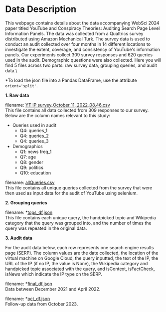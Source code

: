 # Data Description
This webpage contains details about the data accompanying WebSci 2024 paper titled YouTube and Conspiracy Theories: Auditing Search Page Level 
Information Panels. The data was collected from a Qualtrics survey distributed using Amazon Mechanical Turk. The survey data is used to conduct 
an audit collected over four months in 14 different locations to investigate the extent, coverage, and consistency of YouTube's information panels. 
Our experiments collect 309 survey responses and 620 queries used in the audit. Demographic questions were also collected. Here 
you will find 5 files across two parts: raw survey data, grouping queries, and audit data.\

*To load the json file into a Pandas DataFrame, use the attribute `orient='split'`.

**1. Raw data**  

filename: [YT IP survey_October 11, 2022_08.46.csv](YT%20IP%20survey_October%2011%2C%202022_08.46.csv)  
This file contains all data collected from 309 responses to our survey. Below are the column names relevant to this study:

- Queries used in audit
  - Q4: queries_1
  - Q4: queries_2
  - Q4: queries_3
- Demographics
  - Q1: news freq_1
  - Q7: age
  - Q8: gender
  - Q9: politics
  - Q10: education
 
filename: [allQueries.csv](allQueries.csv)  
This file contains all unique queries collected from the survey that were then used as input data for the audit
of YouTube using selenium.

**2. Grouping queries**  

filename: *[tops_df.json](tops_df.json)  
This file contains each unique query, the handpicked topic and Wikipedia category that the query was grouped into, 
and the number of times the query was repeated in the original data. 

**3. Audit data**

For the audit data below, each row represents one search engine results page (SERP). The column values are the date 
collected, the location of the virtual machine on Google Cloud, the query inputted, the text of the IP, the URL of 
the IP (if no IP, the value is None), the Wikipedia category and handpicked topic associated with the query, and 
isContext, isFactCheck, isNews which indicate the IP type on the SERP.

filename: *[final_df.json](final_df.json)  
Data between December 2021 and April 2022.

filename: *[oct_df.json](oct_df.json)  
Follow-up data from October 2023.

